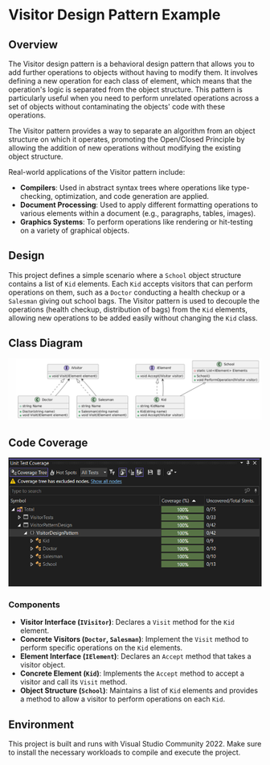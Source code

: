 # Visitor Design Pattern Example

## Overview

The Visitor design pattern is a behavioral design pattern that allows you to add further operations to objects without having to modify them. It involves defining a new operation for each class of element, which means that the operation's logic is separated from the object structure. This pattern is particularly useful when you need to perform unrelated operations across a set of objects without contaminating the objects' code with these operations.

The Visitor pattern provides a way to separate an algorithm from an object structure on which it operates, promoting the Open/Closed Principle by allowing the addition of new operations without modifying the existing object structure.

Real-world applications of the Visitor pattern include:

- **Compilers**: Used in abstract syntax trees where operations like type-checking, optimization, and code generation are applied.
- **Document Processing**: Used to apply different formatting operations to various elements within a document (e.g., paragraphs, tables, images).
- **Graphics Systems**: To perform operations like rendering or hit-testing on a variety of graphical objects.

## Design

This project defines a simple scenario where a `School` object structure contains a list of `Kid` elements. Each `Kid` accepts visitors that can perform operations on them, such as a `Doctor` conducting a health checkup or a `Salesman` giving out school bags. The Visitor pattern is used to decouple the operations (health checkup, distribution of bags) from the `Kid` elements, allowing new operations to be added easily without changing the `Kid` class.

## Class Diagram
![Class Diagram](/Class%20Diagram.png)

## Code Coverage
![Code Coverage](/Code%20Coverage.png)

### Components

- **Visitor Interface (`IVisitor`)**: Declares a `Visit` method for the `Kid` element.
- **Concrete Visitors (`Doctor`, `Salesman`)**: Implement the `Visit` method to perform specific operations on the `Kid` elements.
- **Element Interface (`IElement`)**: Declares an `Accept` method that takes a visitor object.
- **Concrete Element (`Kid`)**: Implements the `Accept` method to accept a visitor and call its `Visit` method.
- **Object Structure (`School`)**: Maintains a list of `Kid` elements and provides a method to allow a visitor to perform operations on each `Kid`.

## Environment

This project is built and runs with Visual Studio Community 2022. Make sure to install the necessary workloads to compile and execute the project.
